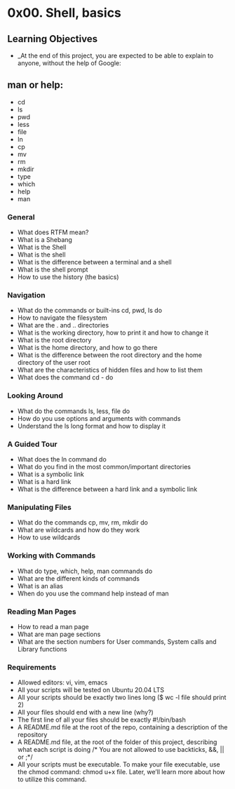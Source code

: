 # 0x00. Shell, basics

## Learning Objectives
- _At the end of this project, you are expected to be able to explain to anyone, without the help of Google:

## man or help:

- cd
- ls
- pwd
- less
- file
- ln
- cp
- mv
- rm
- mkdir
- type
- which
- help
- man

### General
- What does RTFM mean?
- What is a Shebang
- What is the Shell
- What is the shell
- What is the difference between a terminal and a shell
- What is the shell prompt
- How to use the history (the basics)

### Navigation
- What do the commands or built-ins cd, pwd, ls do
- How to navigate the filesystem
- What are the . and .. directories
- What is the working directory, how to print it and how to change it
- What is the root directory
- What is the home directory, and how to go there
- What is the difference between the root directory and the home directory of the user root
- What are the characteristics of hidden files and how to list them
- What does the command cd - do

### Looking Around
- What do the commands ls, less, file do
- How do you use options and arguments with commands
- Understand the ls long format and how to display it

### A Guided Tour
- What does the ln command do
- What do you find in the most common/important directories
- What is a symbolic link
- What is a hard link
- What is the difference between a hard link and a symbolic link

### Manipulating Files
- What do the commands cp, mv, rm, mkdir do
- What are wildcards and how do they work
- How to use wildcards

### Working with Commands
- What do type, which, help, man commands do
- What are the different kinds of commands
- What is an alias
- When do you use the command help instead of man

### Reading Man Pages
- How to read a man page
- What are man page sections
- What are the section numbers for User commands, System calls and Library functions

### Requirements 
- Allowed editors: vi, vim, emacs
- All your scripts will be tested on Ubuntu 20.04 LTS
- All your scripts should be exactly two lines long ($ wc -l file should print 2)
- All your files should end with a new line (why?)
- The first line of all your files should be exactly #!/bin/bash
- A README.md file at the root of the repo, containing a description of the repository
- A README.md file, at the root of the folder of this project, describing what each script is doing
/* You are not allowed to use backticks, &&, || or ;*/
- All your scripts must be executable. To make your file executable, use the chmod command: chmod u+x file. Later, we’ll learn more about how to utilize this command.
